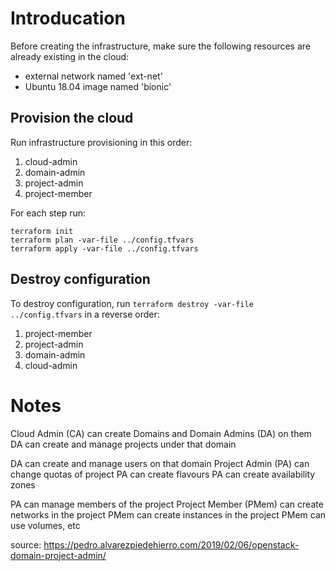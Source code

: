 # Introducation

Before creating the infrastructure, make sure the following resources
are already existing in the cloud:

  - external network named 'ext-net'
  - Ubuntu 18.04 image named 'bionic'

## Provision the cloud

Run infrastructure provisioning in this order:

1. cloud-admin
2. domain-admin
3. project-admin
4. project-member

For each step run:

```
terraform init
terraform plan -var-file ../config.tfvars
terraform apply -var-file ../config.tfvars
```

## Destroy configuration

To destroy configuration, run `terraform destroy -var-file ../config.tfvars` in a reverse order: 

1. project-member
2. project-admin
3. domain-admin
4. cloud-admin

# Notes

Cloud Admin (CA) can create Domains and Domain Admins (DA) on them
DA can create and manage projects under that domain

DA can create and manage users on that domain
Project Admin (PA) can change quotas of project
PA can create flavours
PA can create availability zones

PA can manage members of the project
Project Member (PMem) can create networks in the project
PMem can create instances in the project
PMem can use volumes, etc

source: https://pedro.alvarezpiedehierro.com/2019/02/06/openstack-domain-project-admin/
